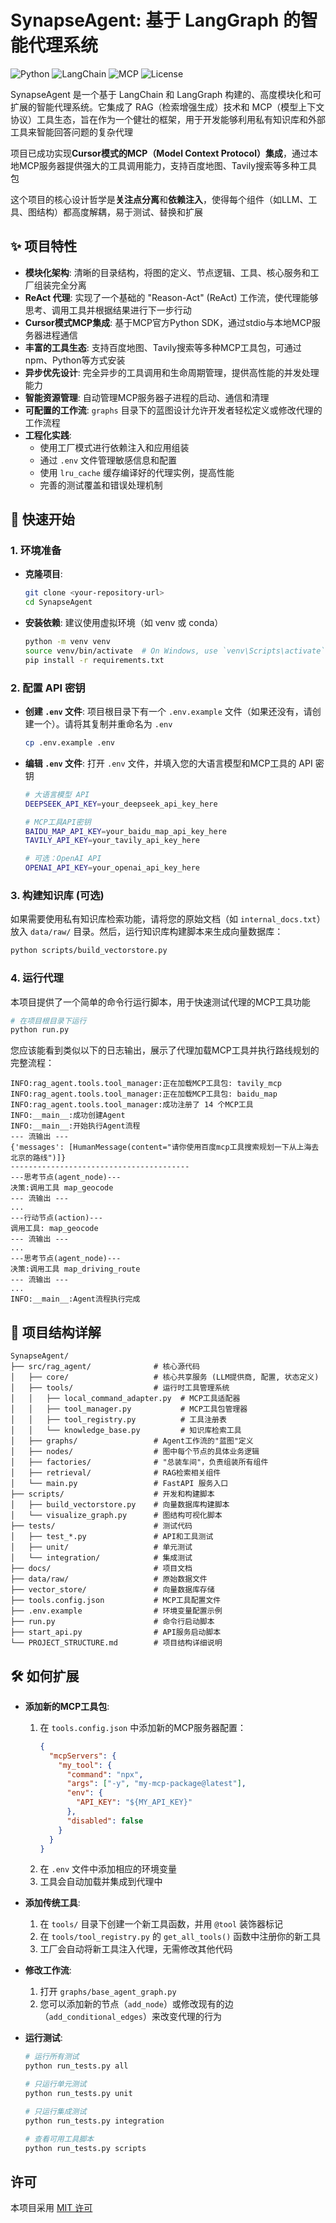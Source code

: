 
# SynapseAgent: 基于 LangGraph 的智能代理系统

![Python](https://img.shields.io/badge/Python-3.9%2B-blue)
![LangChain](https://img.shields.io/badge/LangChain-LangGraph-orange)
![MCP](https://img.shields.io/badge/MCP-Model%20Context%20Protocol-purple)
![License](https://img.shields.io/badge/License-MIT-green)

SynapseAgent 是一个基于 LangChain 和 LangGraph 构建的、高度模块化和可扩展的智能代理系统。它集成了 RAG（检索增强生成）技术和 MCP（模型上下文协议）工具生态，旨在作为一个健壮的框架，用于开发能够利用私有知识库和外部工具来智能回答问题的复杂代理

项目已成功实现**Cursor模式的MCP（Model Context Protocol）集成**，通过本地MCP服务器提供强大的工具调用能力，支持百度地图、Tavily搜索等多种工具包

这个项目的核心设计哲学是**关注点分离**和**依赖注入**，使得每个组件（如LLM、工具、图结构）都高度解耦，易于测试、替换和扩展

## ✨ 项目特性

- **模块化架构**: 清晰的目录结构，将图的定义、节点逻辑、工具、核心服务和工厂组装完全分离
- **ReAct 代理**: 实现了一个基础的 "Reason-Act" (ReAct) 工作流，使代理能够思考、调用工具并根据结果进行下一步行动
- **Cursor模式MCP集成**: 基于MCP官方Python SDK，通过stdio与本地MCP服务器进程通信
- **丰富的工具生态**: 支持百度地图、Tavily搜索等多种MCP工具包，可通过npm、Python等方式安装
- **异步优先设计**: 完全异步的工具调用和生命周期管理，提供高性能的并发处理能力
- **智能资源管理**: 自动管理MCP服务器子进程的启动、通信和清理
- **可配置的工作流**: `graphs` 目录下的蓝图设计允许开发者轻松定义或修改代理的工作流程
- **工程化实践**:
    - 使用工厂模式进行依赖注入和应用组装
    - 通过 `.env` 文件管理敏感信息和配置
    - 使用 `lru_cache` 缓存编译好的代理实例，提高性能
    - 完善的测试覆盖和错误处理机制

## 🚀 快速开始

### 1. 环境准备

- **克隆项目**:
  ```bash
  git clone <your-repository-url>
  cd SynapseAgent
  ```

- **安装依赖**:
  建议使用虚拟环境（如 venv 或 conda）
  ```bash
  python -m venv venv
  source venv/bin/activate  # On Windows, use `venv\Scripts\activate`
  pip install -r requirements.txt
  ```

### 2. 配置 API 密钥

- **创建 `.env` 文件**:
  项目根目录下有一个 `.env.example` 文件（如果还没有，请创建一个）。请将其复制并重命名为 `.env`
  ```bash
  cp .env.example .env
  ```

- **编辑 `.env` 文件**:
  打开 `.env` 文件，并填入您的大语言模型和MCP工具的 API 密钥
  ```bash
  # 大语言模型 API 
  DEEPSEEK_API_KEY=your_deepseek_api_key_here
  
  # MCP工具API密钥
  BAIDU_MAP_API_KEY=your_baidu_map_api_key_here
  TAVILY_API_KEY=your_tavily_api_key_here
  
  # 可选：OpenAI API
  OPENAI_API_KEY=your_openai_api_key_here
  ```

### 3. 构建知识库 (可选)

如果需要使用私有知识库检索功能，请将您的原始文档（如 `internal_docs.txt`）放入 `data/raw/` 目录。然后，运行知识库构建脚本来生成向量数据库：

```bash
python scripts/build_vectorstore.py
```

### 4. 运行代理

本项目提供了一个简单的命令行运行脚本，用于快速测试代理的MCP工具功能

```bash
# 在项目根目录下运行
python run.py
```

您应该能看到类似以下的日志输出，展示了代理加载MCP工具并执行路线规划的完整流程：

```
INFO:rag_agent.tools.tool_manager:正在加载MCP工具包: tavily_mcp
INFO:rag_agent.tools.tool_manager:正在加载MCP工具包: baidu_map
INFO:rag_agent.tools.tool_manager:成功注册了 14 个MCP工具
INFO:__main__:成功创建Agent
INFO:__main__:开始执行Agent流程
--- 流输出 ---
{'messages': [HumanMessage(content="请你使用百度mcp工具搜索规划一下从上海去北京的路线")]}
----------------------------------------
---思考节点(agent_node)---
决策:调用工具 map_geocode
--- 流输出 ---
...
---行动节点(action)---
调用工具: map_geocode
--- 流输出 ---
...
---思考节点(agent_node)---
决策:调用工具 map_driving_route
--- 流输出 ---
...
INFO:__main__:Agent流程执行完成
```

## 📁 项目结构详解

```
SynapseAgent/
├── src/rag_agent/              # 核心源代码
│   ├── core/                   # 核心共享服务 (LLM提供商, 配置, 状态定义)
│   ├── tools/                  # 运行时工具管理系统
│   │   ├── local_command_adapter.py  # MCP工具适配器
│   │   ├── tool_manager.py           # MCP工具包管理器
│   │   ├── tool_registry.py          # 工具注册表
│   │   └── knowledge_base.py         # 知识库检索工具
│   ├── graphs/                 # Agent工作流的"蓝图"定义
│   ├── nodes/                  # 图中每个节点的具体业务逻辑
│   ├── factories/              # "总装车间"，负责组装所有组件
│   ├── retrieval/              # RAG检索相关组件
│   └── main.py                 # FastAPI 服务入口
├── scripts/                    # 开发和构建脚本
│   ├── build_vectorstore.py    # 向量数据库构建脚本
│   └── visualize_graph.py      # 图结构可视化脚本
├── tests/                      # 测试代码
│   ├── test_*.py               # API和工具测试
│   ├── unit/                   # 单元测试
│   └── integration/            # 集成测试
├── docs/                       # 项目文档
├── data/raw/                   # 原始数据文件
├── vector_store/               # 向量数据库存储
├── tools.config.json           # MCP工具配置文件
├── .env.example                # 环境变量配置示例
├── run.py                      # 命令行启动脚本
├── start_api.py                # API服务启动脚本
└── PROJECT_STRUCTURE.md        # 项目结构详细说明
```

## 🛠️ 如何扩展

- **添加新的MCP工具包**:
  1.  在 `tools.config.json` 中添加新的MCP服务器配置：
      ```json
      {
        "mcpServers": {
          "my_tool": {
            "command": "npx",
            "args": ["-y", "my-mcp-package@latest"],
            "env": {
              "API_KEY": "${MY_API_KEY}"
            },
            "disabled": false
          }
        }
      }
      ```
  2.  在 `.env` 文件中添加相应的环境变量
  3.  工具会自动加载并集成到代理中

- **添加传统工具**:
  1.  在 `tools/` 目录下创建一个新工具函数，并用 `@tool` 装饰器标记
  2.  在 `tools/tool_registry.py` 的 `get_all_tools()` 函数中注册你的新工具
  3.  工厂会自动将新工具注入代理，无需修改其他代码

- **修改工作流**:
  1.  打开 `graphs/base_agent_graph.py`
  2.  您可以添加新的节点（`add_node`）或修改现有的边（`add_conditional_edges`）来改变代理的行为

- **运行测试**:
  ```bash
  # 运行所有测试
  python run_tests.py all
  
  # 只运行单元测试
  python run_tests.py unit
  
  # 只运行集成测试
  python run_tests.py integration
  
  # 查看可用工具脚本
  python run_tests.py scripts
  ```

## 许可

本项目采用 [MIT 许可](LICENSE)
```